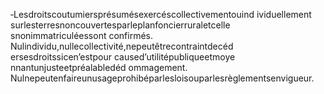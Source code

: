 ‐Lesdroitscoutumiersprésumésexercéscollectivementouind ividuellement surlesterresnoncouvertesparleplanfoncierruraletcelle snonimmatriculéessont confirmés.
Nulindividu,nullecollectivité,nepeutêtrecontraintdecéd ersesdroitssicen’estpour caused’utilitépubliqueetmoye nnantunjusteetpréalabledéd ommagement.
Nulnepeutenfaireunusageprohibéparlesloisouparlesrèglementsenvigueur.